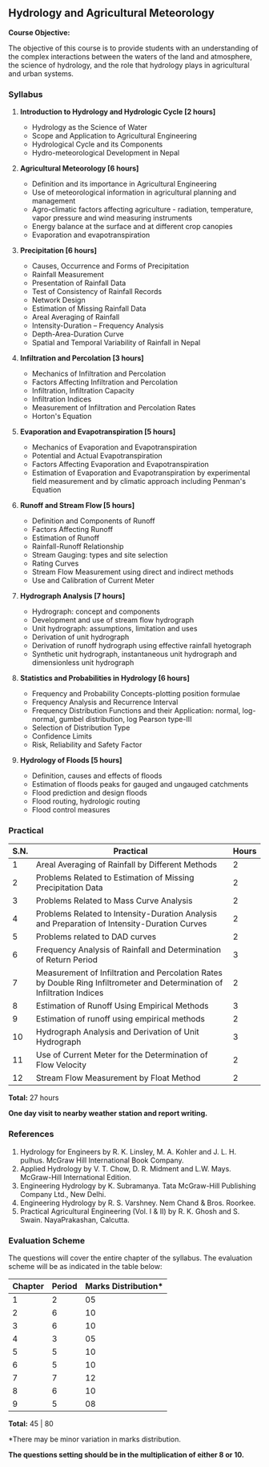 ## Hydrology and Agricultural Meteorology

**Course Objective:**

The objective of this course is to provide students with an understanding of the complex interactions between the waters of the land and atmosphere, the science of hydrology, and the role that hydrology plays in agricultural and urban systems.

### Syllabus

1. **Introduction to Hydrology and Hydrologic Cycle [2 hours]**
    - Hydrology as the Science of Water
    - Scope and Application to Agricultural Engineering
    - Hydrological Cycle and its Components
    - Hydro-meteorological Development in Nepal

2. **Agricultural Meteorology [6 hours]**
    - Definition and its importance in Agricultural Engineering
    - Use of meteorological information in agricultural planning and management
    - Agro-climatic factors affecting agriculture - radiation, temperature, vapor pressure and wind measuring instruments
    - Energy balance at the surface and at different crop canopies
    - Evaporation and evapotranspiration

3. **Precipitation [6 hours]**
    - Causes, Occurrence and Forms of Precipitation
    - Rainfall Measurement
    - Presentation of Rainfall Data
    - Test of Consistency of Rainfall Records
    - Network Design
    - Estimation of Missing Rainfall Data
    - Areal Averaging of Rainfall
    - Intensity-Duration – Frequency Analysis
    - Depth-Area-Duration Curve
    - Spatial and Temporal Variability of Rainfall in Nepal

4. **Infiltration and Percolation [3 hours]**
    - Mechanics of Infiltration and Percolation
    - Factors Affecting Infiltration and Percolation
    - Infiltration, Infiltration Capacity
    - Infiltration Indices
    - Measurement of Infiltration and Percolation Rates
    - Horton's Equation

5. **Evaporation and Evapotranspiration [5 hours]**
    - Mechanics of Evaporation and Evapotranspiration
    - Potential and Actual Evapotranspiration
    - Factors Affecting Evaporation and Evapotranspiration
    - Estimation of Evaporation and Evapotranspiration by experimental field measurement and by climatic approach including Penman's Equation

6. **Runoff and Stream Flow [5 hours]**
    - Definition and Components of Runoff
    - Factors Affecting Runoff
    - Estimation of Runoff
    - Rainfall-Runoff Relationship
    - Stream Gauging: types and site selection
    - Rating Curves
    - Stream Flow Measurement using direct and indirect methods
    - Use and Calibration of Current Meter

7. **Hydrograph Analysis [7 hours]**
    - Hydrograph: concept and components
    - Development and use of stream flow hydrograph
    - Unit hydrograph: assumptions, limitation and uses
    - Derivation of unit hydrograph
    - Derivation of runoff hydrograph using effective rainfall hyetograph
    - Synthetic unit hydrograph, instantaneous unit hydrograph and dimensionless unit hydrograph

8. **Statistics and Probabilities in Hydrology [6 hours]**
    - Frequency and Probability Concepts-plotting position formulae
    - Frequency Analysis and Recurrence Interval
    - Frequency Distribution Functions and their Application: normal, log- normal, gumbel distribution, log Pearson type-III
    - Selection of Distribution Type
    - Confidence Limits
    - Risk, Reliability and Safety Factor

9. **Hydrology of Floods [5 hours]**
    - Definition, causes and effects of floods
    - Estimation of floods peaks for gauged and ungauged catchments
    - Flood prediction and design floods
    - Flood routing, hydrologic routing
    - Flood control measures

### Practical

| S.N. | Practical | Hours |
|---|---|---|
| 1 | Areal Averaging of Rainfall by Different Methods | 2 |
| 2 | Problems Related to Estimation of Missing Precipitation Data | 2 |
| 3 | Problems Related to Mass Curve Analysis | 2 |
| 4 | Problems Related to Intensity-Duration Analysis and Preparation of Intensity-Duration Curves | 2 |
| 5 | Problems related to DAD curves | 2 |
| 6 | Frequency Analysis of Rainfall and Determination of Return Period | 3 |
| 7 | Measurement of Infiltration and Percolation Rates by Double Ring Infiltrometer and Determination of Infiltration Indices | 2 |
| 8 | Estimation of Runoff Using Empirical Methods | 3 |
| 9 | Estimation of runoff using empirical methods | 2 |
| 10 | Hydrograph Analysis and Derivation of Unit Hydrograph | 3 |
| 11 | Use of Current Meter for the Determination of Flow Velocity | 2 |
| 12 | Stream Flow Measurement by Float Method | 2 |

**Total:** 27 hours

**One day visit to nearby weather station and report writing.**

### References

1. Hydrology for Engineers by R. K. Linsley, M. A. Kohler and J. L. H. pulhus. McGraw Hill International Book Company.
2. Applied Hydrology by V. T. Chow, D. R. Midment and L.W. Mays. McGraw-Hill International Edition.
3. Engineering Hydrology by K. Subramanya. Tata McGraw-Hill Publishing Company Ltd., New Delhi.
4. Engineering Hydrology by R. S. Varshney. Nem Chand & Bros. Roorkee.
5. Practical Agricultural Engineering (Vol. I & II) by R. K. Ghosh and S. Swain. NayaPrakashan, Calcutta.

### Evaluation Scheme

The questions will cover the entire chapter of the syllabus. The evaluation scheme will be as indicated in the table below:

| Chapter | Period | Marks Distribution* |
|---|---|---|
| 1 | 2 | 05 |
| 2 | 6 | 10 |
| 3 | 6 | 10 |
| 4 | 3 | 05 |
| 5 | 5 | 10 |
| 6 | 5 | 10 |
| 7 | 7 | 12 |
| 8 | 6 | 10 |
| 9 | 5 | 08 |

**Total:** 45 | 80

*There may be minor variation in marks distribution.

**The questions setting should be in the multiplication of either 8 or 10.** 
